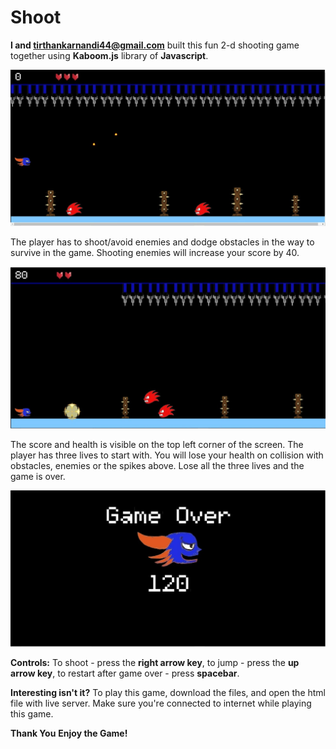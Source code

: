 # Shoot 
**I and tirthankarnandi44@gmail.com** built this fun 2-d shooting game
together using **Kaboom.js** library of **Javascript**.

![](resources/1.jpeg)

The player has to shoot/avoid enemies and dodge obstacles in the way to survive in the game. 
Shooting enemies will increase your score by 40.

![](resources/2.jpeg)

The score and health is visible on the top left corner of the screen.
The player has three lives to start with.
You will lose your health on collision with obstacles, enemies or the spikes above.
Lose all the three lives and the game is over.

![](resources/3.jpeg)


**Controls:**
To shoot - press the **right arrow key**,
to jump - press the **up arrow key**,
to restart after game over - press **spacebar**.

**Interesting isn't it?**
To play this game, download the files, and open the html file with live server.
Make sure you're connected to internet while playing this game.

**Thank You**
**Enjoy the Game!**
